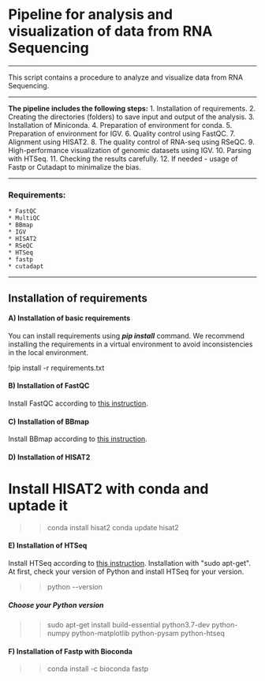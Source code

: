 # Pipeline for analysis and visualization of data from RNA Sequencing
***
This script contains a procedure to analyze and visualize data from RNA Sequencing.
***
__The pipeline includes the following steps:__
    1. Installation of requirements.
    2. Creating the directories (folders) to save input and output of the analysis.
    3. Installation of Miniconda.
    4. Preparation of environment for conda.
    5. Preparation of environment for IGV.
    6. Quality control using FastQC.
    7. Alignment using HISAT2.
    8. The quality control of RNA-seq using RSeQC.
    9. High-performance visualization of genomic datasets using IGV.
    10. Parsing with HTSeq.
    11. Checking the results carefully.
    12. If needed - usage of Fastp or Cutadapt to minimalize the bias.
*** 
    
### Requirements:
    * FastQC
    * MultiQC
    * BBmap
    * IGV
    * HISAT2
    * RSeQC
    * HTSeq
    * fastp
    * cutadapt
    
***
## Installation of requirements
#### A) Installation of basic requirements

You can install requirements using __*pip install*__ command. We recommend installing the requirements in a virtual environment to avoid inconsistencies in the local environment.

!pip install -r requirements.txt

#### B) Installation of FastQC
Install FastQC according to [this instruction](https://raw.githubusercontent.com/s-andrews/FastQC/master/INSTALL.txt).

#### C) Installation of BBmap
Install BBmap according to [this instruction](https://jgi.doe.gov/data-and-tools/bbtools/bb-tools-user-guide/installation-guide/).

#### D) Installation of HISAT2
# Install HISAT2 with conda and uptade it
>> conda install hisat2
>> conda update hisat2

#### E) Installation of HTSeq
Install HTSeq according to [this instruction](https://htseq.readthedocs.io/en/release_0.11.1/install.html).
Installation with "sudo apt-get". At first, check your version of Python and install HTSeq for your version.
>> python --version

##### Choose your Python version
>> sudo apt-get install build-essential python3.7-dev python-numpy python-matplotlib python-pysam python-htseq
#### F) Installation of Fastp with Bioconda
>> conda install -c bioconda fastp 
